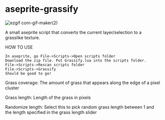 # aseprite-grassify

![ezgif com-gif-maker(2)](https://user-images.githubusercontent.com/5313706/157093185-1cee4a14-3bd0-43ba-9c2e-281d86fc1251.gif)

A small aseprite script that converts the current layer/selection to a grasslike texture.

HOW TO USE

    In aseprite, go File->Scripts->Open scripts folder
    Download the zip file. Put Grassify.lua into the scripts folder.
    File->Scripts->Rescan scripts folder
    File->Scripts->Grassify
    Should be good to go! 
    
Grass coverage: The amount of grass that appears along the edge of a pixel cluster

Grass length: Length of the grass in pixels

Randomize length: Select this to pick random grass length between 1 and the length specified in the grass length slider



